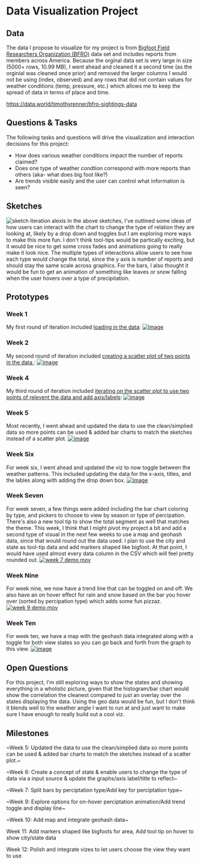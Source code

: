 # Data Visualization Project

## Data

The data I propose to visualize for my project is from [Bigfoot Field Researchers Organization (BFRO)](https://www.bfro.net/GDB/) data set and includes reports from members across America. Because the orginal data set is very large in size (5000+ rows, 10.99 MB), I went ahead and cleaned it a second time (as the orginial was cleaned once prior) and removed the larger columns I would not be using (index, observed) and any rows that did not contain values for weather conditions (temp, pressure, etc.) which allows me to keep the spread of data in terms of place and time.

https://data.world/timothyrenner/bfro-sightings-data

## Questions & Tasks

The following tasks and questions will drive the visualization and interaction decisions for this project:

- How does various weather conditions impact the number of reports claimed? 
- Does one type of weather condtion correspond with more reports than others (aka- what does big foot like?)
- Are trends visible easily and the user can control what information is seen?
  
## Sketches
![sketch iteration alexis](https://github.com/user-attachments/assets/7a131538-a454-4a05-a123-36740eb498c5)
In the above sketches, I've outlined some ideas of how users can interact with the chart to change the type of relation they are looking at, likely by a drop down and toggles but I am exploring more ways to make this more fun. I don't think tool-tips would be partically exciting, but it would be nice to get some cross fades and animations going to really make it look nice. The multiple types of interactions allow users to see how each type would change the total, since the y axis is number of reports and should stay the same scale across graphics. For the bars, I also thought it would be fun to get an animation of something like leaves or snow falling when the user hovers over a type of precipitation. 

## Prototypes
### Week 1
My first round of iteration included [loading in the data](https://vizhub.com/alexiscaira/70933d6a9c7b470389d47af21262f796):
[![image](https://github.com/user-attachments/assets/7193c856-25c9-49c9-96b3-24971253d441)](https://vizhub.com/alexiscaira/70933d6a9c7b470389d47af21262f796)

### Week 2
My second round of iteration included [creating a scatter plot of two points in the data ](https://vizhub.com/alexiscaira/70933d6a9c7b470389d47af21262f796):
[![image](https://github.com/user-attachments/assets/b1fb0c70-0922-480f-964b-5e03f52ceb7d)](https://vizhub.com/alexiscaira/7f68f7b51f354021930fe9596dc14685)

### Week 4
My third round of iteration included [iterating on the scatter plot to use two points of relevent the data and add axis/labels](https://vizhub.com/alexiscaira/a39e7ee4ad4e4629bd232221d1213249):
[![image](https://github.com/user-attachments/assets/6d233b6c-6904-4f0a-9691-f7f0a0109030)](https://vizhub.com/alexiscaira/a39e7ee4ad4e4629bd232221d1213249)

### Week 5
Most recently, I went ahead and updated the data to use the clean/simplied data so more points can be used & added bar charts to match the sketches instead of a scatter plot. 
[![image](https://github.com/user-attachments/assets/1abd463a-1dfd-4828-b08b-c2222e73a3d0)](https://vizhub.com/alexiscaira/3d91add8f7ad432aa264ccd1328783ea)

### Week Six
For week six, I went ahead and updated the viz to now toggle between the weather patterns. This included updating the data for the x-axis, titles, and the lables along with adding the drop down box. 
[![image](https://github.com/user-attachments/assets/bcfe7bf9-d979-419b-95bd-b08897bad7b9)](https://vizhub.com/alexiscaira/2b5047c1ad7e48799ba400d0ec7ad0a5)

### Week Seven
For week seven, a few things were added including the bar chart coloring by type, and pickers to choose to view by season or type of percipation. There's also a new tool tip to show the total segment as well that matches the theme. This week, I think that I might pivot my project a bit and add a second type of visual in the next few weeks to use a map and geohash data, since that would round out the data used. I plan to use the city and state as tool-tip data and add markers shaped like bigfoot. At that point, I would have used almost every data column in the CSV which will feel pretty rounded out.
[![week 7 demo mov](https://github.com/user-attachments/assets/cc41285d-a3c0-4581-a6cf-8edff06af33c)](https://vizhub.com/alexiscaira/b2322c7158ea424d9157c202aa31b435?mode=embed)

### Week Nine
For week nine, we now have a trend line that can be toggled on and off. We also have an on hover effect for rain and snow based on the bar you hover over (sorted by percipation type) which adds some fun pizzaz. 
[![week 9 demo mov](https://github.com/user-attachments/assets/8c8fde0c-5f88-4537-a217-c526b96a95c9)](https://vizhub.com/alexiscaira/88a741e7705541198eabb2ded7bc4085?mode=embed)

### Week Ten
For week ten, we have a map with the geohash data integrated along with a toggle for both view states so you can go back and forth from the graph to this view. 
[![image](https://github.com/user-attachments/assets/ca6d765f-a200-4c30-83ae-8fa46ee29ee4)](https://vizhub.com/alexiscaira/1e0ebcf019f6471191da476283f65781?mode=embed)

## Open Questions
For this project, I'm still exploring ways to show the states and showing everything in a wholistic picture, given that the histogram/bar chart would show the correlation the cleanest compared to just an overlay over the states displaying the data. Using the geo data would be fun, but I don't think it blends well to the weather angle I want to run at and just want to make sure I have enough to really build out a cool viz. 

## Milestones
~Week 5: Updated the data to use the clean/simplied data so more points can be used & added bar charts to match the sketches instead of a scatter plot.~

~Week 6: Create a concept of state & enable users to change the type of data via a input source & update the graphs/axis label/title to reflect~

~Week 7: Split bars by perciptation type/Add key for perciptation type~

~Week 9: Explore options for on-hover perciptation animation/Add trend toggle and display line~

~Week 10: Add map and integrate geohash data~

Week 11: Add markers shaped like bigfoots for area, Add tool tip on hover to show city/state data

Week 12: Polish and integrate vizes to let users choose the view they want to use
